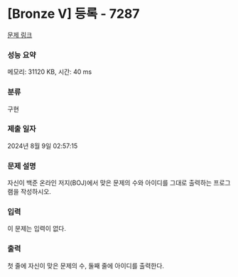 # [Bronze V] 등록 - 7287 

[문제 링크](https://www.acmicpc.net/problem/7287) 

### 성능 요약

메모리: 31120 KB, 시간: 40 ms

### 분류

구현

### 제출 일자

2024년 8월 9일 02:57:15

### 문제 설명

<p style="user-select: auto !important;">자신이 백준 온라인 저지(BOJ)에서 맞은 문제의 수와 아이디를 그대로 출력하는 프로그램을 작성하시오.</p>

### 입력 

 <p style="user-select: auto !important;">이 문제는 입력이 없다.</p>

### 출력 

 <p style="user-select: auto !important;">첫 줄에 자신이 맞은 문제의 수, 둘째 줄에 아이디를 출력한다.</p>

